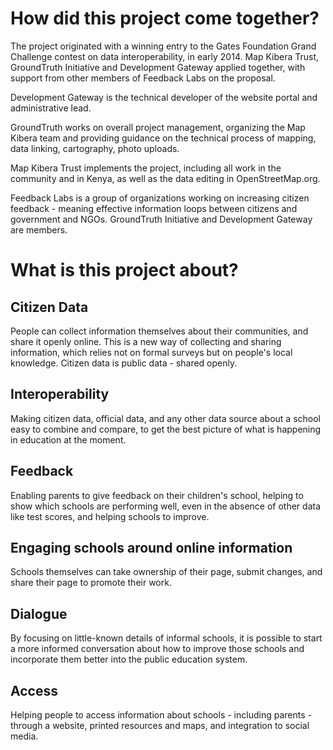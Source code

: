 # How did this project come together?

The project originated with a winning entry to the Gates Foundation Grand Challenge contest on data interoperability, in early 2014. Map Kibera Trust, GroundTruth Initiative and Development Gateway applied together, with support from other members of Feedback Labs on the proposal.

Development Gateway is the technical developer of the website portal and administrative lead. 

GroundTruth works on overall project management, organizing the Map Kibera team and providing guidance on the technical process of mapping, data linking, cartography, photo uploads. 

Map Kibera Trust implements the project, including all work in the community and in Kenya, as well as the data editing in OpenStreetMap.org.

Feedback Labs is a group of organizations working on increasing citizen feedback - meaning effective information loops between citizens and government and NGOs. GroundTruth Initiative and Development Gateway are members.

# What is this project about?

## Citizen Data
People can collect information themselves about their communities, and share it openly online. This is a new way of collecting and sharing information, which relies not on formal surveys but on people's local knowledge. Citizen data is public data - shared openly.

## Interoperability

Making citizen data, official data, and any other data source about a school easy to combine and compare, to get the best picture of what is happening in education at the moment.

## Feedback

Enabling parents to give feedback on their children's school, helping to show which schools are performing well, even in the absence of other data like test scores, and helping schools to improve.

## Engaging schools around online information

Schools themselves can take ownership of their page, submit changes, and share their page to promote their work.

## Dialogue

By focusing on little-known details of informal schools, it is possible to start a more informed conversation about how to improve those schools and incorporate them better into the public education system.

## Access

Helping people to access information about schools - including parents - through a website, printed resources and maps, and integration to social media.
